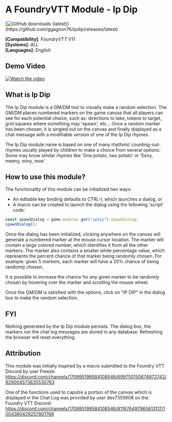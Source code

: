 # A FoundryVTT Module - Ip Dip

[![GitHub downloads (latest)](https://img.shields.io/badge/dynamic/json?label=Downloads@latest&query=assets[?(@.name.includes('zip'))].download_count&url=https://api.github.com/repos/ggagnon76/ipdip/releases/latest&color=green)](https://github.com/ggagnon76/ipdip/releases/latest)

**[Compatibility]**: *FoundryVTT* V11  
**[Systems]**: *ALL*  
**[Languages]**: *English*

## Demo Video
[![Watch the video](https://i9.ytimg.com/vi_webp/ZyDT1kM_RKQ/mq3.webp?sqp=CMSinqUG-oaymwEmCMACELQB8quKqQMa8AEB-AH-CYAC0AWKAgwIABABGFkgZShkMA8=&rs=AOn4CLCOx67ajLwx9EVji3UrwsOfbFlDog)](https://youtu.be/ZyDT1kM_RKQ)
## What is Ip Dip

The Ip Dip module is a GM/DM tool to visually make a random selection.  The GM/DM places numbered markers on the game canvas that all players can see for each potential choice, such as: directions to take, tokens to target, grid squares where something may 'spawn', etc...  Once a random marker has been chosen, it is singled out on the canvas and finally displayed as a chat message with a modifiable version of one of the Ip Dip rhymes.

The Ip Dip module name is based on one of many rhythmic counting-out-rhymes usually played by children to make a choice from several options.  Some may know similar rhymes like 'One potato, two potato' or 'Eeny, meeny, miny, moe'.

## How to use this module?

The functionality of this module can be initialized two ways:
- An editable key binding defaults to CTRL-I, which launches a dialog, or
- A macro can be created to launch the dialog using the following 'script' code:
    
```javascript
const spawnDialog = game.modules.get("ipdip").spawnDialog;
spawnDialog();
```

Once the dialog has been initialized, clicking anywhere on the canvas will generate a numbered marker at the mouse cursor location.  The marker will contain a large colored number, which identifies it from all the other markers.  The marker also contains a smaller white percentage value, which represents the percent chance of that marker being randomly chosen.  For example: given 5 markers, each marker will have a 20% chance of being randomly chosen.

It is possible to increase the chance for any given marker to be randomly chosen by hovering over the marker and scrolling the mouse wheel.

Once the GM/DM is satisfied with the options, click on "IP DIP" in the dialog box to make the random selection.

## FYI

Nothing generated by the Ip Dip module persists.  The dialog box, the markers nor the chat log messages are stored in any database.  Refreshing the browser will reset everything.

## Attribution

This module was initially inspired by a macro submitted to the Foundry VTT Discord by user Freeze:
https://discord.com/channels/170995199584108546/699750150674972743/929004573635530763

One of the functions used to caputre a portion of the canvas which is displayed in the Chat Log was provided by user dev7355608 on the Foundry VTT Discord:
https://discord.com/channels/170995199584108546/811676497965613117/1004380429257801768
